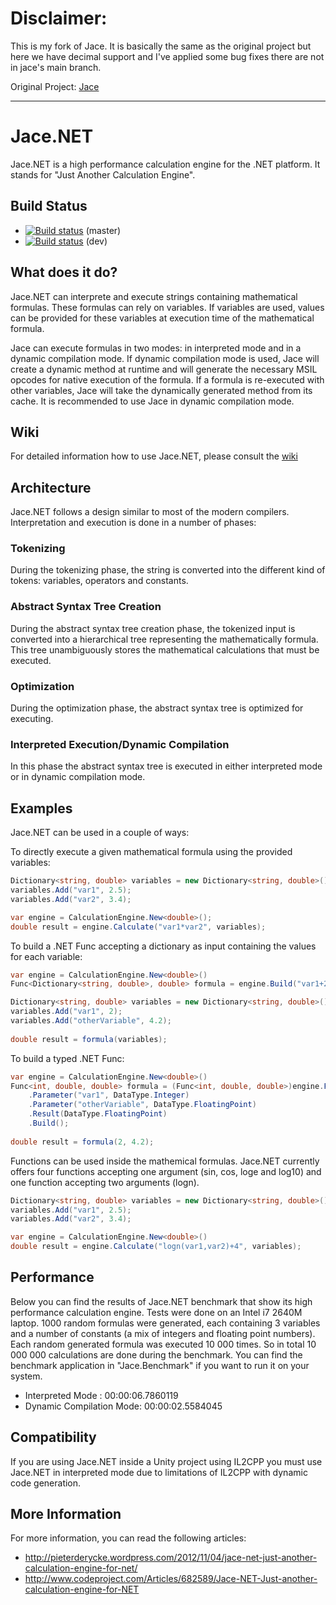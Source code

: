 # Disclaimer:

This is my fork of Jace. It is basically the same as the original project but here we have decimal support and I've applied some bug fixes there are not in jace's main branch.

Original Project: [Jace](https://github.com/pieterderycke/Jace)

---

# Jace.NET
Jace.NET is a high performance calculation engine for the .NET platform. It stands for "Just Another Calculation Engine".

## Build Status
* [![Build status](https://ci.appveyor.com/api/projects/status/0qas60k4tlhi2b1d/branch/master?svg=true)](https://ci.appveyor.com/project/pieterderycke/jace/branch/master) (master)
* [![Build status](https://ci.appveyor.com/api/projects/status/0qas60k4tlhi2b1d/branch/dev?svg=true)](https://ci.appveyor.com/project/pieterderycke/jace/branch/dev) (dev)

## What does it do?
Jace.NET can interprete and execute strings containing mathematical formulas. These formulas can rely on variables. If variables are used, values can be provided for these variables at execution time of the mathematical formula.

Jace can execute formulas in two modes: in interpreted mode and in a dynamic compilation mode. If dynamic compilation mode is used, Jace will create a dynamic method at runtime and will generate the necessary MSIL opcodes for native execution of the formula. If a formula is re-executed with other variables, Jace will take the dynamically generated method from its cache. It is recommended to use Jace in dynamic compilation mode.

## Wiki
For detailed information how to use Jace.NET, please consult the [wiki](https://github.com/pieterderycke/Jace/wiki)

## Architecture
Jace.NET follows a design similar to most of the modern compilers. Interpretation and execution is done in a number of phases:

### Tokenizing
During the tokenizing phase, the string is converted into the different kind of tokens: variables, operators and constants.
### Abstract Syntax Tree Creation
During the abstract syntax tree creation phase, the tokenized input is converted into a hierarchical tree representing the mathematically formula. This tree unambiguously stores the mathematical calculations that must be executed.
### Optimization
During the optimization phase, the abstract syntax tree is optimized for executing.
### Interpreted Execution/Dynamic Compilation
In this phase the abstract syntax tree is executed in either interpreted mode or in dynamic compilation mode.

## Examples
Jace.NET can be used in a couple of ways:

To directly execute a given mathematical formula using the provided variables:
```csharp
Dictionary<string, double> variables = new Dictionary<string, double>();
variables.Add("var1", 2.5);
variables.Add("var2", 3.4);

var engine = CalculationEngine.New<double>();
double result = engine.Calculate("var1*var2", variables);
```

To build a .NET Func accepting a dictionary as input containing the values for each variable:
```csharp
var engine = CalculationEngine.New<double>()
Func<Dictionary<string, double>, double> formula = engine.Build("var1+2/(3*otherVariable)");

Dictionary<string, double> variables = new Dictionary<string, double>();
variables.Add("var1", 2);
variables.Add("otherVariable", 4.2);
	
double result = formula(variables);
```

To build a typed .NET Func:
```csharp
var engine = CalculationEngine.New<double>()
Func<int, double, double> formula = (Func<int, double, double>)engine.Formula("var1+2/(3*otherVariable)")
	.Parameter("var1", DataType.Integer)
    .Parameter("otherVariable", DataType.FloatingPoint)
    .Result(DataType.FloatingPoint)
    .Build();
	
double result = formula(2, 4.2);
```

Functions can be used inside the mathemical formulas. Jace.NET currently offers four functions accepting one argument (sin, cos, loge and log10) and one function accepting two arguments (logn).

```csharp
Dictionary<string, double> variables = new Dictionary<string, double>();
variables.Add("var1", 2.5);
variables.Add("var2", 3.4);

var engine = CalculationEngine.New<double>()
double result = engine.Calculate("logn(var1,var2)+4", variables);
```

## Performance
Below you can find the results of Jace.NET benchmark that show its high performance calculation engine. Tests were done on an Intel i7 2640M laptop.
1000 random formulas were generated, each containing 3 variables and a number of constants (a mix of integers and floating point numbers). Each random generated formula was executed 10 000 times. So in total 10 000 000 calculations are done during the benchmark. You can find the benchmark application in "Jace.Benchmark" if you want to run it on your system.

* Interpreted Mode : 00:00:06.7860119
* Dynamic Compilation Mode: 00:00:02.5584045

## Compatibility
If you are using Jace.NET inside a Unity project using IL2CPP you must use Jace.NET in interpreted mode due to limitations of IL2CPP with dynamic code generation.

## More Information
For more information, you can read the following articles:
* http://pieterderycke.wordpress.com/2012/11/04/jace-net-just-another-calculation-engine-for-net/
* http://www.codeproject.com/Articles/682589/Jace-NET-Just-another-calculation-engine-for-NET
